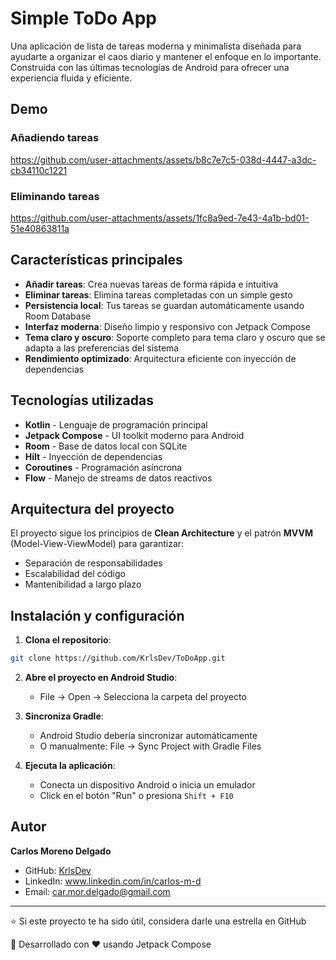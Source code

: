 

# Simple ToDo App

Una aplicación de lista de tareas moderna y minimalista diseñada para ayudarte a organizar el caos diario y mantener el enfoque en lo importante. Construida con las últimas tecnologías de Android para ofrecer una experiencia fluida y eficiente.

## Demo

### Añadiendo tareas

https://github.com/user-attachments/assets/b8c7e7c5-038d-4447-a3dc-cb34110c1221

### Eliminando tareas

https://github.com/user-attachments/assets/1fc8a9ed-7e43-4a1b-bd01-51e40863811a

##  Características principales

-  **Añadir tareas**: Crea nuevas tareas de forma rápida e intuitiva
-  **Eliminar tareas**: Elimina tareas completadas con un simple gesto
-  **Persistencia local**: Tus tareas se guardan automáticamente usando Room Database
-  **Interfaz moderna**: Diseño limpio y responsivo con Jetpack Compose
-  **Tema claro y oscuro**: Soporte completo para tema claro y oscuro que se adapta a las preferencias del sistema
-  **Rendimiento optimizado**: Arquitectura eficiente con inyección de dependencias

##  Tecnologías utilizadas

- **Kotlin** - Lenguaje de programación principal
- **Jetpack Compose** - UI toolkit moderno para Android
- **Room** - Base de datos local con SQLite
- **Hilt** - Inyección de dependencias
- **Coroutines** - Programación asíncrona
- **Flow** - Manejo de streams de datos reactivos

##  Arquitectura del proyecto

El proyecto sigue los principios de **Clean Architecture** y el patrón **MVVM** (Model-View-ViewModel) para garantizar:

-  Separación de responsabilidades
-  Escalabilidad del código
-  Mantenibilidad a largo plazo

## Instalación y configuración

1. **Clona el repositorio**:

```bash
git clone https://github.com/KrlsDev/ToDoApp.git
```

2. **Abre el proyecto en Android Studio**:
    
    - File → Open → Selecciona la carpeta del proyecto
3. **Sincroniza Gradle**:
    
    - Android Studio debería sincronizar automáticamente
    - O manualmente: File → Sync Project with Gradle Files
4. **Ejecuta la aplicación**:
    
    - Conecta un dispositivo Android o inicia un emulador
    - Click en el botón "Run" o presiona `Shift + F10`
## Autor

**Carlos Moreno Delgado**

- GitHub: [KrlsDev](https://github.com/KrlsDev)
- LinkedIn: www.linkedin.com/in/carlos-m-d
- Email: car.mor.delgado@gmail.com

---

⭐ Si este proyecto te ha sido útil, considera darle una estrella en GitHub

📱 Desarrollado con ❤️ usando Jetpack Compose

